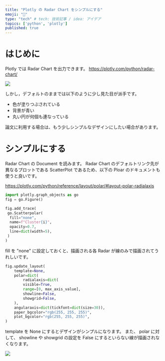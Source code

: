 ```yaml
---
title: "Plotly の Radar Chart をシンプルにする"
emoji: "🎉"
type: "tech" # tech: 技術記事 / idea: アイデア
topics: ['python', 'plotly']
published: true
---
```


# はじめに

Plotly では Radar Chart を出力できます。
https://plotly.com/python/radar-chart/

![](https://storage.googleapis.com/zenn-user-upload/128d366e303dcdeddaf5001f.png)

しかし，デフォルトのままでは以下のように少し見た目が派手です。

- 色が塗りつぶされている
- 背景が青い
- 丸い円が何個も連なっている

論文に利用する場合は、もう少しシンプルなデザインにしたい場合があります。

# シンプルにする

Radar Chart の Document を読みます。
Radar Chart のデフォルトリンク先が異なるプロットである ScatterPlot であるため、以下の Ploar のドキュメントも使うと良いです。

https://plotly.com/python/reference/layout/polar/#layout-polar-radialaxis

```python
import plotly.graph_objects as go
fig = go.Figure()

fig.add_trace(
 go.Scatterpolar(
  fill="none",
  name=f"Cluster{i}",
  opacity=0.7,
  line=dict(width=5),
 )
)
```

fill を "none" に設定しておくと、描画される各 Radar が線のみで描画されてうれしいです。

```python
fig.update_layout(
    template=None,
    polar=dict(
        radialaxis=dict(
        visible=True,
        range=[0, max_axis_value],
        showline=False,
        showgrid=False,
    ),
    angularaxis=dict(tickfont=dict(size=30)),
    paper_bgcolor="rgb(255, 255, 255)",
    plot_bgcolor="rgb(255, 255, 255)",
)
```

template を None にするとデザインがシンプルになります。
また、 polar に対して、 showline や showgrid の設定を False にするといらない線が描画されなくなります。

![](https://storage.googleapis.com/zenn-user-upload/341dc8956cc02fc81dbdec6d.png)

